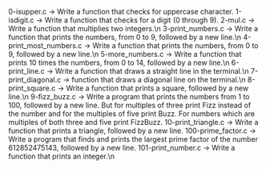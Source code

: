 0-isupper.c -> Write a function that checks for uppercase character.
1-isdigit.c -> Write a function that checks for a digit (0 through 9).
2-mul.c -> Write a function that multiplies two integers.\n
3-print_numbers.c -> Write a function that prints the numbers, from 0 to 9, followed by a new line.\n
4-print_most_numbers.c ->  Write a function that prints the numbers, from 0 to 9, followed by a new line.\n
5-more_numbers.c -> Write a function that prints 10 times the numbers, from 0 to 14, followed by a new line.\n
6-print_line.c ->  Write a function that draws a straight line in the terminal.\n
7-print_diagonal.c -> function that draws a diagonal line on the terminal.\n
8-print_square.c -> Write a function that prints a square, followed by a new line.\n
9-fizz_buzz.c -> Write a program that prints the numbers from 1 to 100, followed by a new line. But for multiples of three print Fizz instead of the number and for the multiples of five print Buzz. For numbers which are multiples of both three and five print FizzBuzz.
10-print_triangle.c -> Write a function that prints a triangle, followed by a new line.
100-prime_factor.c -> Write a program that finds and prints the largest prime factor of the number 612852475143, followed by a new line.
101-print_number.c -> Write a function that prints an integer.\n
